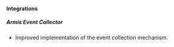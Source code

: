 
#### Integrations

##### Armis Event Collector

- Improved implementation of the event collection mechanism.
